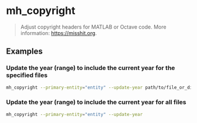 # mh_copyright

> Adjust copyright headers for MATLAB or Octave code. More information: <https://misshit.org>.

## Examples

### Update the year (range) to include the current year for the specified files

```bash
mh_copyright --primary-entity="entity" --update-year path/to/file_or_directory1.m path/to/file_or_director2.m ...
```

### Update the year (range) to include the current year for all files

```bash
mh_copyright --primary-entity="entity" --update-year
```
